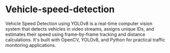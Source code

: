 # Vehicle-speed-detection
Vehicle Speed Detection using YOLOv8 is a real-time computer vision system that detects vehicles in video streams, assigns unique IDs, and estimates their speed using frame-by-frame tracking and distance calculations. It's built with OpenCV, YOLOv8, and Python for practical traffic monitoring applications.
